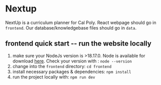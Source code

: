 # Nextup

NextUp is a curriculum planner for Cal Poly. React webpage should go in `frontend`. Our database/knowledgebase files should go in `data`. 

## frontend quick start -- run the website locally
1. make sure your NodeJs version is >18.17.0. Node is available for download [here](https://nodejs.org/en/download/package-manager). Check your version with : `node --version`
2. change into the `frontend` directory: `cd frontend`
3. install necessary packages & dependencies: `npm install`
4. run the project locally with: `npm run dev`